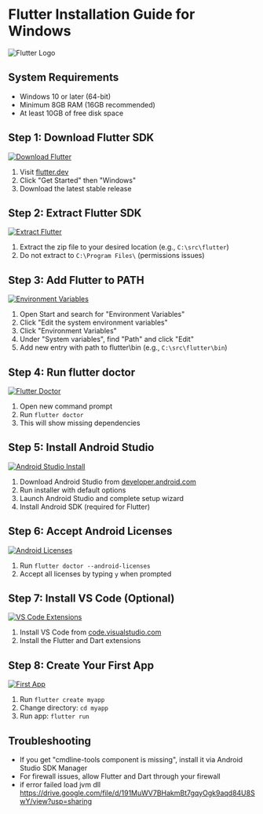 # Flutter Installation Guide for Windows

![Flutter Logo](https://flutter.dev/assets/flutter-lockup-1caf6476beed76adec3c477586da54de6b552b2f42108ec5bc68dc63bae2df75.png)

## System Requirements
- Windows 10 or later (64-bit)
- Minimum 8GB RAM (16GB recommended)
- At least 10GB of free disk space

## Step 1: Download Flutter SDK
[![Download Flutter](screenshots/download-flutter.png)](screenshots/download-flutter.png)
1. Visit [flutter.dev](https://flutter.dev)
2. Click "Get Started" then "Windows"
3. Download the latest stable release

## Step 2: Extract Flutter SDK
[![Extract Flutter](screenshots/extract-flutter.png)](screenshots/extract-flutter.png)
1. Extract the zip file to your desired location (e.g., `C:\src\flutter`)
2. Do not extract to `C:\Program Files\` (permissions issues)

## Step 3: Add Flutter to PATH
[![Environment Variables](screenshots/env-vars.png)](screenshots/env-vars.png)
1. Open Start and search for "Environment Variables"
2. Click "Edit the system environment variables"
3. Click "Environment Variables"
4. Under "System variables", find "Path" and click "Edit"
5. Add new entry with path to flutter\bin (e.g., `C:\src\flutter\bin`)

## Step 4: Run flutter doctor
[![Flutter Doctor](screenshots/flutter-doctor.png)](screenshots/flutter-doctor.png)
1. Open new command prompt
2. Run `flutter doctor`
3. This will show missing dependencies

## Step 5: Install Android Studio
[![Android Studio Install](screenshots/android-studio.png)](screenshots/android-studio.png)
1. Download Android Studio from [developer.android.com](https://developer.android.com/studio)
2. Run installer with default options
3. Launch Android Studio and complete setup wizard
4. Install Android SDK (required for Flutter)

## Step 6: Accept Android Licenses
[![Android Licenses](screenshots/android-licenses.png)](screenshots/android-licenses.png)
1. Run `flutter doctor --android-licenses`
2. Accept all licenses by typing `y` when prompted

## Step 7: Install VS Code (Optional)
[![VS Code Extensions](screenshots/vscode-extensions.png)](screenshots/vscode-extensions.png)
1. Install VS Code from [code.visualstudio.com](https://code.visualstudio.com)
2. Install the Flutter and Dart extensions

## Step 8: Create Your First App
[![First App](screenshots/first-app.png)](screenshots/first-app.png)
1. Run `flutter create myapp`
2. Change directory: `cd myapp`
3. Run app: `flutter run`

## Troubleshooting
- If you get "cmdline-tools component is missing", install it via Android Studio SDK Manager
- For firewall issues, allow Flutter and Dart through your firewall
- if error failed load jvm dll
https://drive.google.com/file/d/191MuWV7BHakmBt7gqyOgk9aqd84U8SwY/view?usp=sharing
